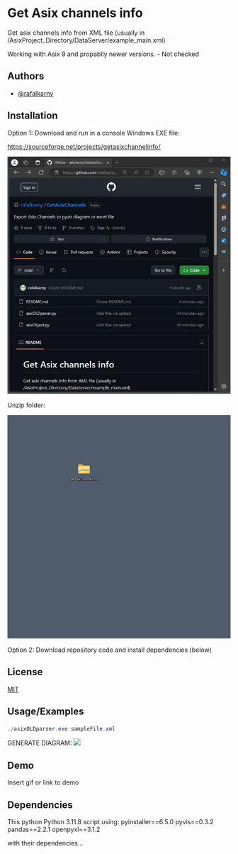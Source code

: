 
# Get Asix channels info

Get asix channels info from XML file (usually in /AsixProject_Directory/DataServer/example_main.xml)

Working with Asix 9 and propablly newer versions. - Not checked



## Authors

- [@rafalkarny](https://github.com/rafalkarny)


## Installation

Option 1: 
Download and run in a console Windows EXE file:

https://sourceforge.net/projects/getasixchannelinfo/

![](https://github.com/rafalkarny/GetAsixChannels/blob/main/giffs/downloadFile.gif)

Unzip folder:

![](https://github.com/rafalkarny/GetAsixChannels/blob/main/giffs/unzip.gif)

Option 2:
Download repository code and install dependencies (below)

## License

[MIT](https://github.com/rafalkarny/GetAsixChannels/blob/main/LICENSE.md)


## Usage/Examples

```Powershell
./asixOLDparser.exe sampleFile.xml
```

GENERATE DIAGRAM:
![](https://github.com/rafalkarny/GetAsixChannels/blob/main/giffs/GenerateDiagram.gif)


## Demo

Insert gif or link to demo


## Dependencies
This python Python 3.11.8 script using:
pyinstaller==6.5.0
pyvis==0.3.2 
pandas==2.2.1
openpyxl==3.1.2

with their dependencies...
